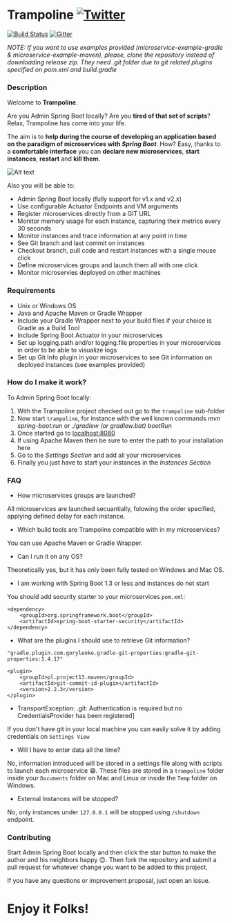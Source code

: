 # Trampoline [![Twitter](https://img.shields.io/twitter/follow/espadrine.svg?style=social&logo=twitter&label=Follow)](https://twitter.com/TrampolineSB)


[![Build Status](https://travis-ci.org/stunstunstun/awesome-spring-boot.svg?branch=master)](https://travis-ci.org/stunstunstun/awesome-spring-boot) [![Gitter](https://img.shields.io/gitter/room/nwjs/nw.js.svg)](https://gitter.im/Trampoline-springboot/Lobby)

*NOTE: If you want to use examples provided (microservice-example-gradle & microservice-example-maven), please, clone the repository instead of downloading release zip. They need .git folder due to git related plugins specified on pom.xml and build.gradle*

### Description

Welcome to **Trampoline**.

Are you Admin Spring Boot locally? Are you **tired of that set of scripts**? Relax, Trampoline has come into your life.

The aim is to **help during the course of developing an application based on the paradigm of microservices with _Spring Boot_**. How? Easy, thanks to a **comfortable interface** you can **declare new microservices**, **start instances**, **restart** and **kill them**.

![Alt text](https://github.com/ErnestOrt/Trampoline/blob/master/TrampolineUI_3_14.png)

Also you will be able to:

* Admin Spring Boot locally (fully support for v1.x and v2.x)
* Use configurable Actuator Endpoints and VM arguments
* Register microservices directly from a GIT URL
* Monitor memory usage for each instance, capturing their metrics every 30 seconds
* Monitor instances and trace information at any point in time
* See Git branch and last commit on instances
* Checkout branch, pull code and restart instances with a single mouse click
* Define microservices groups and launch them all with one click
* Monitor microservies deployed on other machines

### Requirements

* Unix or Windows OS
* Java and Apache Maven or Gradle Wrapper
* Include your Gradle Wrapper next to your build files if your choice is Gradle as a Build Tool
* Include Spring Boot Actuator in your microservices
* Set up logging.path and/or logging.file properties in your microservices in order to be able to visualize logs
* Set up Git Info plugin in your microservices to see Git information on deployed instances (see examples provided)

### How do I make it work?

To Admin Spring Boot locally:

1. With the Trampoline project checked out go to the `trampoline` sub-folder
2. Now start `trampoline`, for instance with the well known commands _mvn spring-boot:run_ or _./gradlew (or gradlew.bat) bootRun_
3. Once started go to [localhost:8080](http://localhost:8080)
4. If using Apache Maven then be sure to enter the path to your installation here
5. Go to the _Settings Section_ and add all your microservices
6. Finally you just have to start your instances in the _Instances Section_

### FAQ

* How microservices groups are launched?

All microservices are launched secuantially, folowing the order specified, applying defined delay for each instance. 

* Which build tools are Trampoline compatible with in my microservices?

You can use Apache Maven or Gradle Wrapper.

* Can I run it on any OS?

Theoretically yes, but it has only been fully tested on Windows and Mac OS.

* I am working with Spring Boot 1.3 or less and instances do not start

You should add security starter to your microservices `pom.xml`:

```
<dependency>
	<groupId>org.springframework.boot</groupId>
	<artifactId>spring-boot-starter-security</artifactId>
</dependency>

```

* What are the plugins I should use to retrieve Git information?

```
"gradle.plugin.com.gorylenko.gradle-git-properties:gradle-git-properties:1.4.17"
```

```
<plugin>
	<groupId>pl.project13.maven</groupId>
	<artifactId>git-commit-id-plugin</artifactId>
	<version>2.2.3</version>
</plugin>
```

* TransportException: <my git repo>.git: Authentication is required but no CredentialsProvider has been registered]

If you don't have git in your local machine you can easily solve it by adding credentials on `Settings View`

* Will I have to enter data all the time?

No, information introduced will be stored in a settings file along with scripts to launch each microservice :grin:. These files are stored in a `trampoline` folder inside your `Documents` folder on Mac and Linux or inside the `Temp` folder on Windows.

* External Instances will be stopped?

No, only instances under `127.0.0.1` will be stopped using `/shutdown` endpoint.


### Contributing
Start Admin Spring Boot locally and then click the star button to make the author and his neighbors happy :blush:. Then fork the repository and submit a pull request for whatever change you want to be added to this project.

If you have any questions or improvement proposal, just open an issue.

# Enjoy it Folks!
